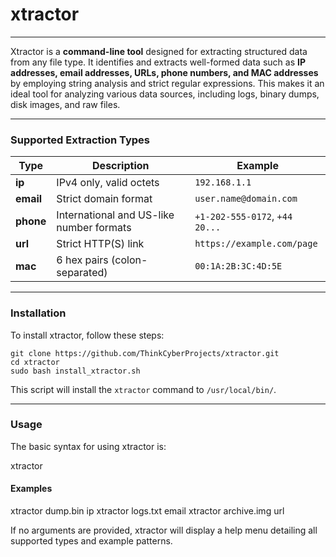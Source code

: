 # xtractor

---

Xtractor is a **command-line tool** designed for extracting structured data from any file type. It identifies and extracts well-formed data such as **IP addresses, email addresses, URLs, phone numbers, and MAC addresses** by employing string analysis and strict regular expressions. This makes it an ideal tool for analyzing various data sources, including logs, binary dumps, disk images, and raw files.

---

### Supported Extraction Types

| Type  | Description                | Example                          |
| ----- | -------------------------- | -------------------------------- |
| **ip** | IPv4 only, valid octets    | `192.168.1.1`                    |
| **email** | Strict domain format | `user.name@domain.com`           |
| **phone** | International and US-like number formats | `+1-202-555-0172`, `+44 20...`    |
| **url** | Strict HTTP(S) link        | `https://example.com/page`       |
| **mac** | 6 hex pairs (colon-separated) | `00:1A:2B:3C:4D:5E`              |

---

### Installation

To install xtractor, follow these steps:

`git clone https://github.com/ThinkCyberProjects/xtractor.git`  
`cd xtractor`  
`sudo bash install_xtractor.sh`

This script will install the `xtractor` command to `/usr/local/bin/`.

---

### Usage

The basic syntax for using xtractor is:

xtractor <file> <type>

#### Examples

xtractor dump.bin ip
xtractor logs.txt email
xtractor archive.img url

If no arguments are provided, xtractor will display a help menu detailing all supported types and example patterns.

